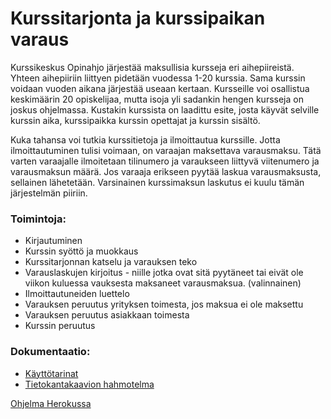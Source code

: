 # Kurssitarjonta ja kurssipaikan varaus
Kurssikeskus Opinahjo järjestää maksullisia kursseja eri aihepiireistä. Yhteen aihepiiriin liittyen pidetään vuodessa 1-20 kurssia. Sama kurssin voidaan vuoden aikana järjestää useaan kertaan. Kursseille voi osallistua keskimäärin 20 opiskelijaa, mutta isoja yli sadankin hengen kursseja on joskus ohjelmassa. Kustakin kurssista on laadittu esite, josta käyvät selville kurssin aika, kurssipaikka kurssin opettajat ja kurssin sisältö.

Kuka tahansa voi tutkia kurssitietoja ja ilmoittautua kurssille. Jotta ilmoittautuminen tulisi voimaan, on varaajan maksettava varausmaksu. Tätä varten varaajalle ilmoitetaan tilinumero ja varaukseen liittyvä viitenumero ja varausmaksun määrä. Jos varaaja erikseen pyytää laskua varausmaksusta, sellainen lähetetään. Varsinainen kurssimaksun laskutus ei kuulu tämän järjestelmän piiriin.

### Toimintoja:

* Kirjautuminen
* Kurssin syöttö ja muokkaus
* Kurssitarjonnan katselu ja varauksen teko
* Varauslaskujen kirjoitus - niille jotka ovat sitä pyytäneet tai eivät ole viikon kuluessa vauksesta maksaneet varausmaksua. (valinnainen)
* Ilmoittautuneiden luettelo
* Varauksen peruutus yrityksen toimesta, jos maksua ei ole maksettu
* Varauksen peruutus asiakkaan toimesta
* Kurssin peruutus

### Dokumentaatio:
* [Käyttötarinat](https://github.com/Sieluton/kurssitarjonta/blob/master/documentation/user%20stories.md)
* [Tietokantakaavion hahmotelma](https://github.com/Sieluton/kurssitarjonta/blob/master/documentation/tietokantakaavio.png)

[Ohjelma Herokussa](https://kurssitarjonta.herokuapp.com/)